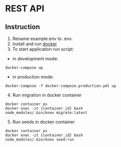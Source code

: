 # REST API

## Instruction

1. Rename example.env to .env.
2. Install and run [docker](https://www.docker.com)
3. To start application run script:

-   in development mode:

```
docker-compose up
```

-   in production mode:

```
docker-compose -f docker-compose.production.yml up
```

4. Run migration in docker container

```
docker container ps
docker exec -it {container_id} bash
node_modules/.bin/knex migrate:latest
```

5. Run seeds in docker container

```
docker container ps
docker exec -it {container_id} bash
node_modules/.bin/knex seed:run
```
